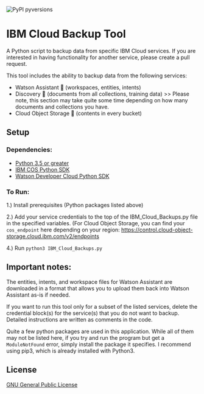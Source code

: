 ![PyPI pyversions](https://img.shields.io/badge/python-3.5%20%7C%203.6%20%7C%203.7-blue)

# IBM Cloud Backup Tool

A Python script to backup data from specific IBM Cloud services. If you are interested in having functionality for another service, please create a pull request.

This tool includes the ability to backup data from the following services:
- Watson Assistant :green_heart: (workspaces, entities, intents)
- Discovery :green_heart: (documents from all collections, training data) >> Please note, this section may take quite some time depending on how many documents and collections you have.
- Cloud Object Storage :green_heart: (contents in every bucket)


## Setup

### Dependencies:
- [Python 3.5 or greater](https://www.python.org/downloads/)
- [IBM COS Python SDK](https://github.com/IBM/ibm-cos-sdk-python)
- [Watson Developer Cloud Python SDK](https://pypi.org/project/ibm-watson/)


### To Run:
1.) Install prerequisites (Python packages listed above)

2.) Add your service credentials to the top of the IBM_Cloud_Backups.py file in the specified variables. (For Cloud Object Storage, you can find your `cos_endpoint` here depending on your region: https://control.cloud-object-storage.cloud.ibm.com/v2/endpoints

4.) Run `python3 IBM_Cloud_Backups.py`


## Important notes:

The entities, intents, and workspace files for Watson Assistant are downloaded in a format that allows you to upload them back into Watson Assistant as-is if needed.

If you want to run this tool only for a subset of the listed services, delete the credential block(s) for the service(s) that you do not want to backup. Detailed instructions are written as comments in the code.

Quite a few python packages are used in this application. While all of them may not be listed here, if you try and run the program but get a `ModuleNotFound` error, simply install the package it specifies. I recommend using pip3, which is already installed with Python3.

## License

[GNU General Public License](https://www.gnu.org/licenses/gpl-3.0.en.html)
